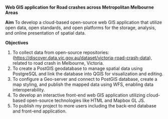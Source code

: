 **Web GIS application for Road crashes across Metropolitan Melbourne Areas**

**Aim**
To develop a cloud-based open-source web GIS application that utilize open data, open standards, and open platforms for the storage, analysis, and online presentation of spatial data.

**Objectives**
1.	To collect data from open-source repositories: (https://discover.data.vic.gov.au/dataset/victoria-road-crash-data), related to road crash in Melbourne, Victoria.
2.	To create a PostGIS geodatabase to manage spatial data using PostgreSQL and link the database into QGIS for visualization and editing.
3.	To configure a Geo-server and connect to PostGIS database, create a map styling, and publish the mapped data using WFS, enabling data interoperability. 
4.	To develop an interactive front-end web GIS application utilizing cloud-based open-source technologies like HTML and Mapbox GL JS.
5.	To publish my project to more users including the back-end database and front-end application. 

